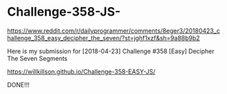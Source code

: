# Challenge-358-JS-
https://www.reddit.com/r/dailyprogrammer/comments/8eger3/20180423_challenge_358_easy_decipher_the_seven/?st=jghf1xzf&sh=9a88b9b2

Here is my submission for [2018-04-23] Challenge #358 [Easy] Decipher The Seven Segments

 https://willkillson.github.io/Challenge-358-EASY-JS/

DONE!!!
